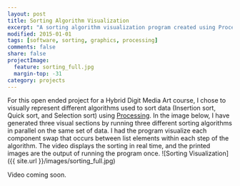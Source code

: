 ```yaml
---
layout: post
title: Sorting Algorithm Visualization
excerpt: "A sorting algorithm visualization program created using Processing as a final project for a Hybrid Digital Media course."
modified: 2015-01-01
tags: [software, sorting, graphics, processing]
comments: false
share: false
projectImage:
  feature: sorting_full.jpg
  margin-top: -31
category: projects
---
```


For this open ended project for a Hybrid Digit Media Art course, I chose to visually represent different algorithms used to sort data (Insertion sort, Quick sort, and Selection sort) using <a href="https://www.processing.org/" target="_blank">Processing</a>. In the image below, I have generated three visual sections by running three different sorting algorithms in parallel on the same set of data. I had the program visualize each component swap that occurs between list elements within each step of the algorithm. The video displays the sorting in real time, and the printed images are the output of running the program once.
![Sorting Visualization]({{ site.url }}/images/sorting_full.jpg)

Video coming soon.
